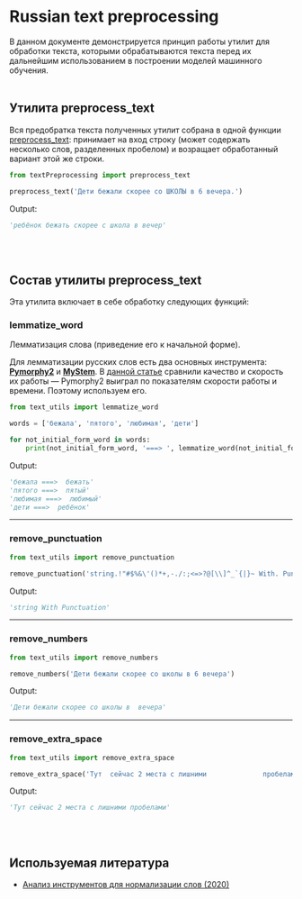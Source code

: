 # Russian text preprocessing
В данном документе демонстрируется принцип работы утилит для обработки текста,
которыми обрабатываются текста перед их дальнейшим использованием в построении моделей машинного обучения.
<br>
<br>

## Утилита preprocess_text
Вся предобратка текста полученных утилит собрана в одной функции [preprocess_text](./preprocess_text.py):
принимает на вход строку (может содержать несколько слов, разделенных пробелом) и возращает обработанный вариант этой же строки.

```python
from textPreprocessing import preprocess_text

preprocess_text('Дети бежали скорее со ШКОЛЫ в 6 вечера.')
```
Output:
```python
'ребёнок бежать скорее с школа в вечер'
```
<br>
<br>

## Состав утилиты preprocess_text
Эта утилита включает в себе обработку следующих функций:
### lemmatize_word
Лемматизация слова (приведение его к начальной форме).

Для лемматизации русских слов есть два основных инструмента: [**Pymorphy2**](https://github.com/kmike/pymorphy2) и [**MyStem**](https://yandex.ru/dev/mystem/).
В [данной статье](https://newtechaudit.ru/normalizaciya-slov/) сравнили качество и скорость их работы —
Pymorphy2 выиграл по показателям скорости работы и времени. Поэтому используем его.
```python
from text_utils import lemmatize_word 

words = ['бежала', 'пятого', 'любимая', 'дети']

for not_initial_form_word in words:
    print(not_initial_form_word, '===> ', lemmatize_word(not_initial_form_word))
```
Output:
```python
'бежала ===>  бежать'
'пятого ===>  пятый'
'любимая ===>  любимый'
'дети ===>  ребёнок'
```
---
### remove_punctuation
```python
from text_utils import remove_punctuation

remove_punctuation('string.!"#$%&\'()*+,-./:;<=>?@[\\]^_`{|}~ With. Punctuation?')
```
Output:
```python
'string With Punctuation'
```
---
### remove_numbers
```python
from text_utils import remove_numbers

remove_numbers('Дети бежали скорее со школы в 6 вечера')
```
Output:
```python
'Дети бежали скорее со школы в  вечера'
```
---
### remove_extra_space
```python
from text_utils import remove_extra_space

remove_extra_space('Тут  сейчас 2 места с лишними              пробелами')
```
Output:
```python
'Тут сейчас 2 места с лишними пробелами'
```
<br>
<br>

## Используемая литература
- [Анализ инструментов для нормализации слов (2020)](https://newtechaudit.ru/normalizaciya-slov/)